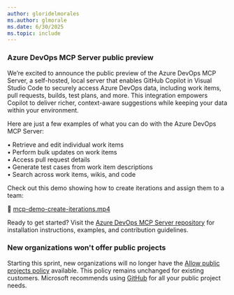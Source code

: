 ```yaml
---
author: gloridelmorales
ms.author: glmorale
ms.date: 6/30/2025
ms.topic: include
---
```


### Azure DevOps MCP Server public preview

We’re excited to announce the public preview of the Azure DevOps MCP Server, a self-hosted, local server that enables GitHub Copilot in Visual Studio Code to securely access Azure DevOps data, including work items, pull requests, builds, test plans, and more. This integration empowers Copilot to deliver richer, context-aware suggestions while keeping your data within your environment.

Here are just a few examples of what you can do with the Azure DevOps MCP Server:

• Retrieve and edit individual work items  
• Perform bulk updates on work items  
• Access pull request details  
• Generate test cases from work item descriptions  
• Search across work items, wikis, and code

Check out this demo showing how to create iterations and assign them to a team:

🎥 [mcp-demo-create-iterations.mp4](https://mseng.visualstudio.com/b924d696-3eae-4116-8443-9a18392d8544/_apis/wit/attachments/42de9cfe-c40d-4097-b8b3-fa6a0d68d232?fileName=mcp-demo-create-iterations.mp4&download=true)

Ready to get started? Visit the [Azure DevOps MCP Server repository](https://github.com/microsoft/azure-devops-mcp) for installation instructions, examples, and contribution guidelines.

### New organizations won't offer public projects

Starting this sprint, new organizations will no longer have the [Allow public projects policy](/azure/devops/organizations/projects/make-project-public?view=azure-devops#1-enable-anonymous-access-to-projects) available. This policy remains unchanged for existing customers. Microsoft recommends using [GitHub](https://github.com/) for all your public project needs.